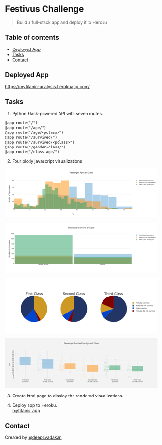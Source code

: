 # Festivus Challenge

>  Build a full-stack app and deploy it to Heroku


## Table of contents
* [Deployed App](#Deployed-App)
* [Tasks](#Tasks)
* [Contact](#Contact)

## Deployed App

https://mytitanic-analysis.herokuapp.com/


## Tasks

1.  Python Flask-powered API with seven routes.

```  
@app.route("/")
@app.route("/age/")
@app.route("/age/<pclass>")
@app.route("/survived/")
@app.route("/survived/<pclass>")
@app.route("/gender-class/")
@app.route("/class-age/")
```

2. Four plotly javascript visualizations 

![Passenger Ages By Class](static/images/p_agesByClass.png)

![Passenger Survival By Class](static/images/p_survivalByClass.png)

![Passenger Survival By Class and Gender](static/images/p_ClassAndGender.png)

![Passenger Survival By Age and Class](static/images/p_ageAndClass.png)


3. Create html page to display the rendered visualizations.   


4. Deploy app to Heroku.   
[mytitanic_app](https://mytitanic-analysis.herokuapp.com/)


## Contact
Created by [@deepavadakan](https://github.com/)